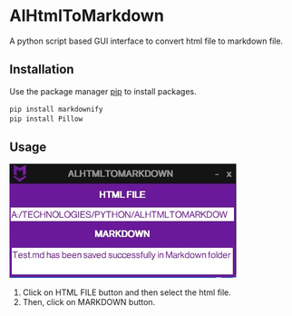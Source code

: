 # AlHtmlToMarkdown

A python script based GUI interface to convert html file to markdown file.

## Installation

Use the package manager [pip](https://pip.pypa.io/en/stable/) to install packages.

```bash
pip install markdownify
pip install Pillow
```

## Usage

![](/CaptureMarkdown.jpg)

1. Click on HTML FILE button and then select the html file.
2. Then, click on MARKDOWN button. 
